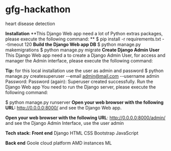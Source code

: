 # gfg-hackathon
heart disease detection


**Installation**
**This Django Web app need a lot of Python extras packages, please execute the following command:
**
$ pip install -r requirements.txt --timeout 120
**Build the Django Web app DB**
$ python manage.py makemigrations
$ python manage.py migrate
**Create Django Admin User**
This Django Web app need a to create a Django Admin User, for access and manager the Admin interface, please execute the following command:

**Tip:** for this local installation use the user as admin and password 
$ python manage.py createsuperuser --email admin@mail.com --username admin
Password: 
Password (again): 
Superuser created successfully.
Run the Django Web app
You need to run the Django server, please execute the following command:

$ python manage.py runserver
**Open your web browser with the following URL:** http://0.0.0.0:8000/ and see the Django Web app.

**Open your web browser with the following URL**: http://0.0.0.0:8000/admin/ and see the Django Admin Interface, use the user admin 



**Tech stack:**
**Front end**
Django
HTML
CSS
Bootstrap
JavaScript

**Back end**
Goole cloud platform
AMD instances
ML



